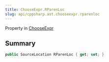 ```yaml
---
title: ChooseExpr.RParenLoc
slug: api/cppsharp.ast.chooseexpr.rparenloc
---
```

Property in [ChooseExpr](/api/cppsharp/ast/chooseexpr)

## Summary



```csharp
public SourceLocation RParenLoc { get; set; }
```

